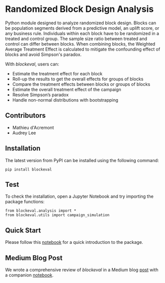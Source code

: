 # Randomized Block Design Analysis

Python module designed to analyze randomized block design. Blocks can be population segments derived from a predictive model, an uplift score, or any business rule. Individuals within each block have to be randomized in a treated and control group. The sample size ratio between treated and control can differ between blocks. When combining blocks, the Weighted Average Treatment Effect is calculated to mitigate the confounding effect of blocks and avoid Simpson's paradox.

With *blockeval*, users can:
- Estimate the treatment effect for each block
- Roll-up the results to get the overall effects for groups of blocks
- Compare the treatment effects between blocks or groups of blocks
- Estimate the overall treatment effect of the campaign
- Resolve Simpson’s paradox
- Handle non-normal distributions with bootstrapping


## Contributors

- Mathieu d'Acremont
- Audrey Lee

## Installation

The latest version from PyPI can be installed using the following command:
```
pip install blockeval
```

## Test

To check the installation, open a Jupyter Notebook and try importing the package functions:
```
from blockeval.analysis import *
from blockeval.utils import campaign_simulation
```

## Quick Start

Please follow this [notebook](https://github.com/cvs-health/blockeval/blob/main/examples/quickstart.ipynb) for a quick introduction to the package.

## Medium Blog Post

We wrote a comprehensive review of *blockeval* in a Medium blog [post](https://medium.com/cvs-health-tech-blog/analyzing-randomized-block-design-and-uplift-campaigns-with-python-9a9dc5c8b064) with a companion [notebook](https://github.com/cvs-health/blockeval/blob/main/examples/medium_post.ipynb).
